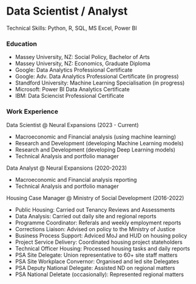 # Data Scientist / Analyst
Technical Skills: Python, R, SQL, MS Excel, Power BI

### Education
- Massey University, NZ: Social Policy, Bachelor of Arts
- Massey University, NZ: Economics, Graduate Diploma
- Google: Data Analytics Professional Certificate
- Google: Adv. Data Analytics Professional Certificate (in progress)
- Standford University: Machine Learning Specialisation (in progress)
- Microsoft: Power BI Data Analytics Certificate
- IBM: Data Sciencist Professional Certificate

### Work Experience
Data Scientist @ Neural Expansions (2023 - Current)
- Macroeconomic and Financial analysis (using machine learning)
- Research and Development (developing Machine Learning models)
- Research and Development (developing Deep Learning models)
- Technical Analysis and portfolio manager
  
Data Analyst @ Neural Expansions (2020-2023)
- Macroeconomic and Financial analysis reporting
- Technical Analysis and portfolio manager
  
Housing Case Manager @ Ministry of Social Development (2016-2022)
- Public Housing: Carried out Tenancy Reviews and Assessments
- Data Analysis: Carried out daily site and regional reports
- Programme Coordinator: Referals and weekly employment reports
- Corrections Liaison: Advised on policy to the Ministry of Justice
- Business Process Support: Adviced MoJ and HUD on housing policy
- Project Service Delivery: Coordinated housing project stateholders
- Technical Officer Housing: Processed housing tasks and daily reports
- PSA Site Delegate: Union representative to 60+ site staff matters
- PSA Site Workplace Convernor: Organised and led site Delegates
- PSA Deputy National Delegate: Assisted ND on regional matters
- PSA National Deletate (occasionally): Represented regional matters

